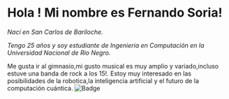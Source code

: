 # Hola ! Mi nombre es Fernando Soria!
_Nací en San Carlos de Bariloche._

_Tengo 25 años y soy estudiante de Ingenieria en Computación en la Universidad Nacional de Rio Negro._

Me gusta ir al gimnasio,mi gusto musical es muy amplio y variado,incluso estuve una banda de rock a los 15!.
Estoy muy interesado en las posibilidades de la robotica,la inteligencia artificial y el futuro de la computación cuántica.
![Badge](https://bit.ly/icom-badge)
